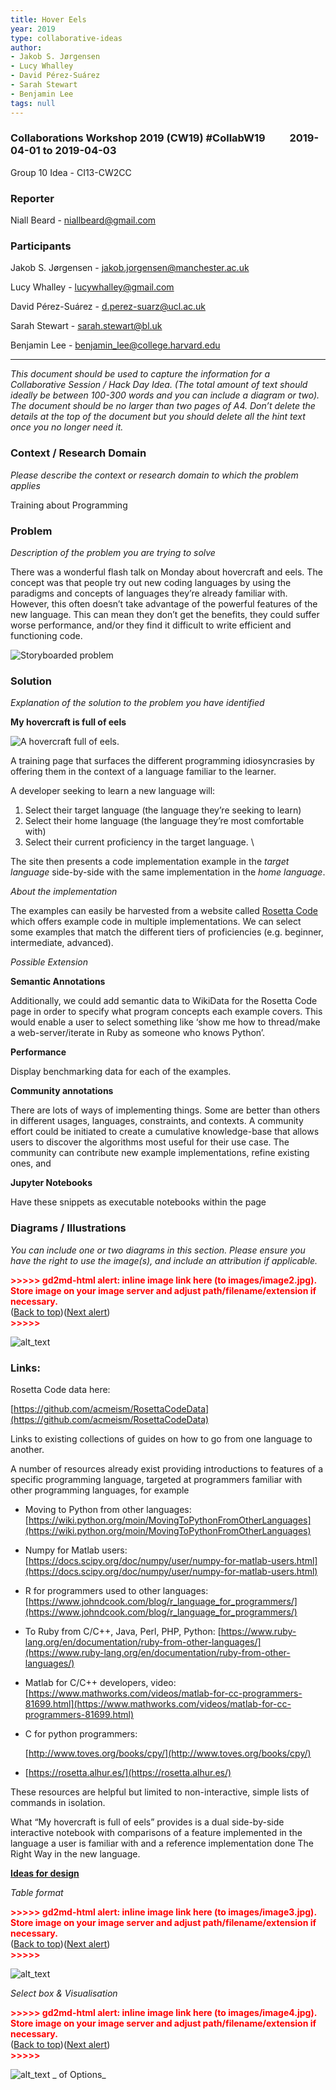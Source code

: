 ```yaml
---
title: Hover Eels
year: 2019
type: collaborative-ideas
author:
- Jakob S. Jørgensen
- Lucy Whalley
- David Pérez-Suárez
- Sarah Stewart
- Benjamin Lee
tags: null
---
```

### Collaborations Workshop 2019 (CW19) #CollabW19          2019-04-01 to 2019-04-03

Group 10 Idea - CI13-CW2CC


### Reporter

Niall Beard - niallbeard@gmail.com


### Participants

Jakob S. Jørgensen - jakob.jorgensen@manchester.ac.uk

Lucy Whalley - lucywhalley@gmail.com

David Pérez-Suárez - d.perez-suarz@ucl.ac.uk

Sarah Stewart - sarah.stewart@bl.uk

Benjamin Lee - benjamin_lee@college.harvard.edu



---


_This document should be used to capture the information for a Collaborative Session / Hack Day Idea. (The total amount of text should ideally be between 100-300 words and you can include a diagram or two). The document should be no larger than two pages of A4. Don’t delete the details at the top of the document but you should delete all the hint text once you no longer need it._


### Context / Research Domain

_Please describe the context or research domain to which the problem applies_

Training about Programming


### Problem

_Description of the problem you are trying to solve_

There was a wonderful flash talk on Monday about hovercraft and eels. The concept was that people try out new coding languages by using the paradigms and concepts of languages they’re already familiar with. However, this often doesn’t take advantage of the powerful features of the new language. This can mean they don’t get the benefits, they could suffer worse performance, and/or they find it difficult to write efficient and functioning code. 

![Storyboarded problem](../images/cw19-storyboard.jpg)


### Solution

_Explanation of the solution to the problem you have identified_

**My hovercraft is full of eels**


![A hovercraft full of eels.](../images/cw19-hover-eels.jpg)


A training page that surfaces the different programming idiosyncrasies by offering them in the context of a language familiar to the learner. 

A developer seeking to learn a new language will:



1. Select their target language (the language they’re seeking to learn) 
2. Select their home language (the language they’re most comfortable with)
3. Select their current proficiency in the target language.  \


The site then presents a code implementation example in the _target language_ side-by-side with the same implementation in the _home language_. 

_About the implementation_

The examples can easily be harvested from a website called [Rosetta Code](http://www.rosettacode.org/) which offers example code in multiple implementations. We can select some examples that match the different tiers of proficiencies (e.g. beginner, intermediate, advanced). 

_Possible Extension_

**Semantic Annotations**

Additionally, we could add semantic data to WikiData for the Rosetta Code page in order to specify what program concepts each example covers. This would enable a user to select something like ‘show me how to thread/make a web-server/iterate in Ruby as someone who knows Python’.

**Performance**

Display benchmarking data for each of the examples. 

**Community annotations**

There are lots of ways of implementing things. Some are better than others in different usages, languages, constraints, and contexts. A community effort could be initiated to create a cumulative knowledge-base that allows users to discover the algorithms most useful for their use case. The community can contribute new example implementations, refine existing ones, and 

**Jupyter Notebooks**

Have these snippets as executable notebooks within the page


### Diagrams / Illustrations

_You can include one or two diagrams in this section. Please ensure you have the right to use the image(s), and include an attribution if applicable._



<p id="gdcalert2" ><span style="color: red; font-weight: bold">>>>>>  gd2md-html alert: inline image link here (to images/image2.jpg). Store image on your image server and adjust path/filename/extension if necessary. </span><br>(<a href="#">Back to top</a>)(<a href="#gdcalert3">Next alert</a>)<br><span style="color: red; font-weight: bold">>>>>> </span></p>


![alt_text](images/image2.jpg "image_tooltip")



### 


### Links:

Rosetta Code data here:

[https://github.com/acmeism/RosettaCodeData](https://github.com/acmeism/RosettaCodeData)

Links to existing collections of guides on how to go from one language to another. 

A number of resources already exist providing introductions to features of a specific programming language, targeted at programmers familiar with other programming languages, for example



*   Moving to Python from other languages: [https://wiki.python.org/moin/MovingToPythonFromOtherLanguages](https://wiki.python.org/moin/MovingToPythonFromOtherLanguages)
*   Numpy for Matlab users: [https://docs.scipy.org/doc/numpy/user/numpy-for-matlab-users.html](https://docs.scipy.org/doc/numpy/user/numpy-for-matlab-users.html)
*   R for programmers used to other languages: [https://www.johndcook.com/blog/r_language_for_programmers/](https://www.johndcook.com/blog/r_language_for_programmers/)
*   To Ruby from C/C++, Java, Perl, PHP, Python: [https://www.ruby-lang.org/en/documentation/ruby-from-other-languages/](https://www.ruby-lang.org/en/documentation/ruby-from-other-languages/)
*   Matlab for C/C++ developers, video: [https://www.mathworks.com/videos/matlab-for-cc-programmers-81699.html](https://www.mathworks.com/videos/matlab-for-cc-programmers-81699.html)
*   C for python programmers: 

    [http://www.toves.org/books/cpy/](http://www.toves.org/books/cpy/)

*   [https://rosetta.alhur.es/](https://rosetta.alhur.es/)

These resources are helpful but limited to non-interactive, simple lists of commands in isolation. 

What “My hovercraft is full of eels” provides is a dual side-by-side interactive notebook with comparisons of a feature implemented in the language a user is familiar with and a reference implementation done The Right Way in the new language.



**<span style="text-decoration:underline;">Ideas for design </span>**

_Table format_



<p id="gdcalert3" ><span style="color: red; font-weight: bold">>>>>>  gd2md-html alert: inline image link here (to images/image3.jpg). Store image on your image server and adjust path/filename/extension if necessary. </span><br>(<a href="#">Back to top</a>)(<a href="#gdcalert4">Next alert</a>)<br><span style="color: red; font-weight: bold">>>>>> </span></p>


![alt_text](images/image3.jpg "image_tooltip")


_Select box & Visualisation_



<p id="gdcalert4" ><span style="color: red; font-weight: bold">>>>>>  gd2md-html alert: inline image link here (to images/image4.jpg). Store image on your image server and adjust path/filename/extension if necessary. </span><br>(<a href="#">Back to top</a>)(<a href="#gdcalert5">Next alert</a>)<br><span style="color: red; font-weight: bold">>>>>> </span></p>


![alt_text](images/image4.jpg "image_tooltip")
_ of Options_

